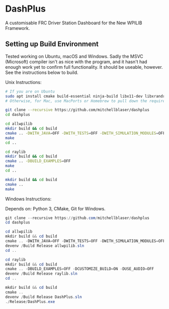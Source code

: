# DashPlus

A customisable FRC Driver Station Dashboard for the New WPILIB Framework.

## Setting up Build Environment
Tested working on Ubuntu, macOS and Windows.
Sadly the MSVC (Microsoft) compiler isn't as nice with the program, and it hasn't had enough work yet to confirm full functionality. It should be useable, however. See the instructions below to build.

Unix Instructions:
```bash
# If you are on Ubuntu
sudo apt install cmake build-essential ninja-build libx11-dev libxrandr-dev libxinerama-dev libxcursor-dev libxi-dev libopencv-dev freeglut3-dev
# Otherwise, for Mac, use MacPorts or Homebrew to pull down the required libraries.

git clone --recursive https://github.com/mitchellblaser/dashplus
cd dashplus

cd allwpilib
mkdir build && cd build
cmake .. -DWITH_JAVA=OFF -DWITH_TESTS=OFF -DWITH_SIMULATION_MODULES=OFF -DWITH_CSCORE=OFF -DWITH_GUI=OFF
make
cd ..

cd raylib
mkdir build && cd build
cmake .. -DBUILD_EXAMPLES=OFF
make
cd ..

mkdir build && cd build
cmake ..
make
```


Windows Instructions:

Depends on: Python 3, CMake, Git for Windows.
```powershell
git clone --recursive https://github.com/mitchellblaser/dashplus
cd dashplus

cd allwpilib
mkdir build && cd build
cmake .. -DWITH_JAVA=OFF -DWITH_TESTS=OFF -DWITH_SIMULATION_MODULES=OFF -DWITH_CSCORE=OFF -DWITH_GUI=OFF
devenv /Build Release allwpilib.sln
cd ..

cd raylib
mkdir build && cd build
cmake .. -DBUILD_EXAMPLES=OFF -DCUSTOMIZE_BUILD=ON -DUSE_AUDIO=OFF
devenv /Build Release raylib.sln
cd ..

mkdir build && cd build
cmake ..
devenv /Build Release DashPlus.sln
./Release/DashPlus.exe

```
